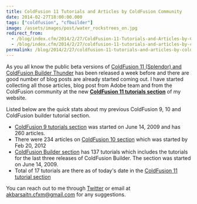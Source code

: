```yaml
---
title: ColdFusion 11 Tutorials and Articles by ColdFusion Community
date: 2014-02-27T18:00:00.000
tags: ["coldfusion", "cfbuilder"]
image: /assets/images/post/water_rockstrees_on.jpg
redirect_from: 
  - /blog/index.cfm/2014/2/27/ColdFusion-11-Tutorials-and-Articles-by-ColdFusion-Community/
  - /blog/index.cfm/2014/2/27/coldfusion-11-tutorials-and-articles-by-coldfusion-community/
permalink: /blog/2014/2/27/coldfusion-11-tutorials-and-articles-by-coldfusion-community/
---
```


As you all know the public beta versions of [ColdFusion 11 (Splendor) and ColdFusion Builder Thunder](https://labs.adobe.com/technologies/coldfusion/)  has been released a week before and there are good number of blog posts are already started coming out. I have started collecting all those articles, blog post from Adobe team and from the ColdFusion community at the new  [**ColdFusion 11 tutorials section**](/cfmltutorials/cf11tutorials/) of my website.
  
Listed below are the quick stats about my previous ColdFusion 9, 10 and ColdFusion builder tutorial section.  

-   [ColdFusion 9 tutorials section](/cfmltutorials/cf9tutorials/)  was started on June 14, 2009 and has 260 articles.
-   There were 234 articles on  [ColdFusion 10 section](/cfmltutorials/cf10tutorials/)  which was started by Feb 20, 2012
-   [ColdFusion Builder section](/cfmltutorials/cfbuildertutorials/)  has 137 tutorials which includes the tutorials for the last three releases of ColdFusion Builder. The section was started on June 14, 2009.
-   Total of 17 tutorials are there as of today's date in the  [ColdFusion 11 tutorial section](/cfmltutorials/cf11tutorials/)

You can reach out to me through [Twitter](https://www.twitter.com/Akbarsait) or email at akbarsaitn.cfxm@gmail.com for any suggestions.